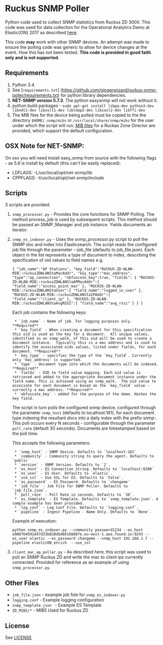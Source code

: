 # Ruckus SNMP Poller

Python code used to collect SNMP statistics from Ruckus ZD 3000.  This code was used for data collection for the Operational Analytics Demo at Elastic{ON} 2017 as described [here](https://elastic.co/blog/operational-analytics-at-elasticon-2017-part-1).

This code **may** work with other SNMP devices.  An attempt was made to ensure the polling code was generic to allow for device changes at the event.  How this has not been tested. **This code is provided in good faith only and is not supported.**

## Requirements

1. Python 3.4.
1. See [`requirements.txt`] (https://github.com/gingerwizard/ruckus-snmp-poller/requirements.txt) for python library dependencies.
1. **NET-SNMP version 5.7.3**.  The python easysnmp will not work without it.
1. python build packages - `sudo apt-get install libpq-dev python3-dev libxml2-dev libxslt1-dev libldap2-dev libsasl2-dev libffi-dev`
1. The MIB files for the device being polled must be copied to the the directory `$HOME/.snmp/mibs` or `/usr/local/share/snmp/mibs` for the user under which the script will run.  [MIB files](https://github.com/gingerwizard/ruckus-snmp-poller/ZD_MIBS) for a Ruckas Zone Director are provided, which support the default configuration.


## OSX Note for NET-SNMP:

On osx you will need install easy_snmp from source with the following flags - as 5.6 is install by default (this can't be easily replaced): 

* LDFLAGS:  -L/usr/local/opt/net-snmp/lib
* CPPFLAGS: -I/usr/local/opt/net-snmp/include


## Scripts

3 scripts are provided:

1. `snmp_processor.py` - Provides the core functions for SNMP Polling. The method process_job is used by subsequent scripts. This method should be passed an SNMP_Manager and job instance. Yields documents an iterator.
2. `snmp_es_indexer.py` - Uses the snmp_processor.py script to poll the SNMP doc and index into Elasticsearch.  The script reads the configured job file through the parameter --job_file (defaults to job_file.json). Each object in the list represents a type of document to index, describing the specification of oid values to field names e.g.

    `{
        "job_name":"AP Stations",
        "key_field":"RUCKUS-ZD-WLAN-MIB::ruckusZDWLANStaMacAddr",
        "key_type":"mac_address",
        "type":"ap_connection",
        "obfuscate_key":true,
        "fields": {
          "RUCKUS-ZD-WLAN-MIB::ruckusZDWLANStaAPMacAddr":{
            "field_name":"access_point_mac"
          },
          "RUCKUS-ZD-WLAN-MIB::ruckusZDWLANStaUser":{
            "field_name":"logged_in_user"
          },
          "RUCKUS-ZD-WLAN-MIB::ruckusZDWLANStaIPAddr":{
            "field_name":"client_ip"
          },
          "RUCKUS-ZD-WLAN-MIB::ruckusZDWLANStaAvgRSSI":{
            "field_name":"avg_rssi"
          }
        }
    }`

    Each job contains the following keys:
    
        * `job_name` - Name of job. For logging purposes only. **Required**
        * `key_field` - When creating a document for this specification this oid is used as the key for a document.  All unique values, identified in an snmp_walk, of this oid will be used to create a document instance.  Typically this is a mac address and is used to identify the associated oids values, listed under fields, for each document. **Required**
        * `key_type` - specifies the type of the `key_field`. Currently only 'mac_address' is supported.
        * `type` - document type into which the documents will be indexed. **Required**
        * `fields` - OID to field value mapping. Each oid value is retrieved and added to the appropriate document instance under the field name. This is achieved using an snmp_walk.  The oid value to associate for each document is based on the `key_field` value - currently a mac address. **Required**
        * `obfuscate_key` - added for the purpose of the demo. Hashes the key field.
    
    The script in turn polls the configured snmp device, configured through the parameter `snmp_host` (defaults to localhost:161), for each document type indexing the resultant docs into a daily index with the prefix snmp-<datestamp>.  This poll occurs every N seconds - configurable through the parameter `poll_rate` (default 30 seconds).  Documents are timestamped based on the poll time.
    
    This accepts the following parameters:

        * `snmp_host` - SNMP Device. Defaults to `localhost:161`
        * `community` - Community string to query the agent. Defaults to `public`
        * `version` - SNMP Version. Defaults to `2`.
        * `es_host` - ES Connection String. Defaults to `localhost:9200`
        * `es_user` - ES User. Defaults to `elastic`.
        * `use_ssl` - Use SSL for ES. Defaults to `False`.
        * `es_password` - ES Password. Defaults to `changeme`
        * `job_file` - Job File for SNMP Poller. Defaults to `job_file.json`.
        * `poll_rate` - Poll Rate in seconds. Defaults to `30`.
        * `es_template` - ES Template. Defaults to `snmp_template.json`. A sample example has been provided.
        * `log_conf` - Log Conf File. Defaults to `logging.conf`.
        * `pipeline` - Ingest Pipeline - Name Only. Defaults to `None`.

    Example of execution:
    
    `python snmp_es_indexer.py --community password1234 --es_host a988764591d47d33b828dbd6616886fe.eu-west-1.aws.found.io:9243 --es_user elastic --es_password changeme --snmp_host 192.168.1.7 --pipeline elasticON_enrich  --use_ssl`

3. `client_mac_ap_poller.py` - As described here, this script was used to poll an SNMP Ruckus ZD and write the mac to client ips currently connected. Provided for reference as an example of using `snmp_processor.py`.

## Other Files

* `job_file.json` - example job fole for `snmp_es_indexer.py`
* `logging.conf` - Example logging configuration
* `snmp_template.json ` - Example ES Template
* `ZD_MIBS/*` - MIBS Used for Ruckus ZD


## License

See [LICENSE](https://github.com/gingerwizard/ruckus-snmp-poller/LICENSE)
